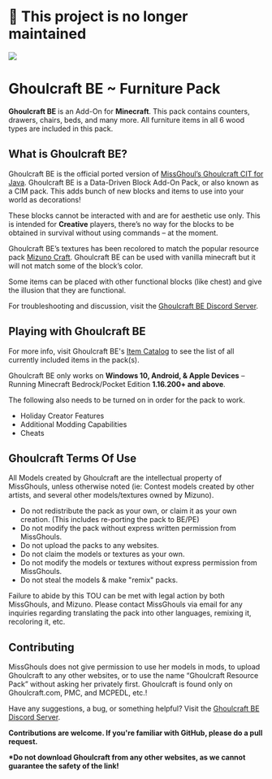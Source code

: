 # 🔴 This project is no longer maintained

<p align="left"><img src="https://i.imgur.com/gnKQCqh.png"></p>

# Ghoulcraft BE ~ Furniture Pack

**Ghoulcraft BE** is an Add-On for **Minecraft**. This pack contains counters, drawers, chairs, beds, and many more. All furniture items in all 6 wood types are included in this pack.

## What is Ghoulcraft BE?

Ghoulcraft BE is the official ported version of [MissGhoul’s Ghoulcraft CIT for Java](https://ghoulcraft.com/). Ghoulcraft BE is a Data-Driven Block Add-On Pack, or also known as a CIM pack. This adds bunch of new blocks and items to use into your world as decorations!

These blocks cannot be interacted with and are for aesthetic use only. This is intended for **Creative** players, there’s no way for the blocks to be obtained in survival without using commands – at the moment.

Ghoulcraft BE’s textures has been recolored to match the popular resource pack [Mizuno Craft](https://bit.ly/3dPTLu6). Ghoulcraft BE can be used with vanilla minecraft but it will not match some of the block’s color.

Some items can be placed with other functional blocks (like chest) and give the illusion that they are functional.

For troubleshooting and discussion, visit the [Ghoulcraft BE Discord Server](https://discord.gg/3QSE4mDqQd).

## Playing with Ghoulcraft BE

For more info, visit Ghoulcraft BE's [Item Catalog](https://ghoulcraft.com/bedrock-catalog) to see the list of all currently included items in the pack(s).

Ghoulcraft BE only works on **Windows 10, Android, & Apple Devices** – Running Minecraft Bedrock/Pocket Edition **1.16.200+ and above**.

The following also needs to be turned on in order for the pack to work.
- Holiday Creator Features
- Additional Modding Capabilities
- Cheats

## Ghoulcraft Terms Of Use

All Models created by Ghoulcraft are the intellectual property of MissGhouls,
unless otherwise noted (ie: Contest models created by other artists, and several
other models/textures owned by Mizuno). 

- Do not redistribute the pack as your own, or claim it as your own creation. (This includes re-porting the pack to BE/PE)
- Do not modify the pack without express written permission from MissGhouls. 
- Do not upload the packs to any websites.
- Do not claim the models or textures as your own.
- Do not modify the models or textures without express permission from MissGhouls. 
- Do not steal the models & make "remix" packs.

Failure to abide by this TOU can be met with legal action by both MissGhouls, and Mizuno. Please contact MissGhouls via email for any inquiries regarding translating the pack into other languages, remixing it, recoloring it, etc.

## Contributing

MissGhouls does not give permission to use her models in mods, to upload Ghoulcraft to any other websites, or to use the name “Ghoulcraft Resource Pack” without asking her privately first. Ghoulcraft is found only on Ghoulcraft.com, PMC, and MCPEDL, etc.!

Have any suggestions, a bug, or something helpful? Visit the [Ghoulcraft BE Discord Server](https://discord.gg/3QSE4mDqQd).

**Contributions are welcome. If you're familiar with GitHub, please do a pull request.**

**\*Do not download Ghoulcraft from any other websites, as we cannot guarantee the safety of the link!**
